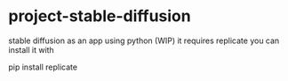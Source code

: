 # project-stable-diffusion
stable diffusion as an app using python (WIP)
it requires replicate you can install it with 
 
 pip install replicate
